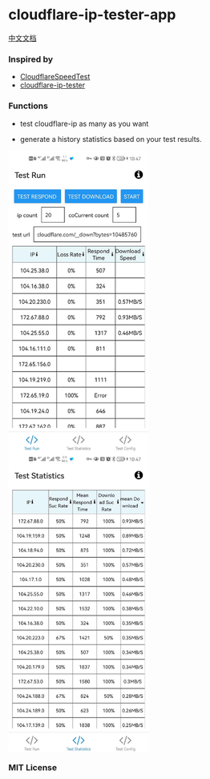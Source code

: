 # cloudflare-ip-tester-app

[中文文档](./README-ZH.MD)
### Inspired by

- [CloudflareSpeedTest](https://github.com/XIU2/CloudflareSpeedTest)
- [cloudflare-ip-tester](https://github.com/TulvL/cloudflare-ip-tester)

### Functions

- test cloudflare-ip as many as you want


- generate a history statistics based on your test results.

<div style="display: flex;flex-flow:row wrap;">
    <img src="./assets/images/test-run-min.jpg" height="600">
    <img src="./assets/images/test-statistics-min.jpg" height="600">
</div>

### MIT License